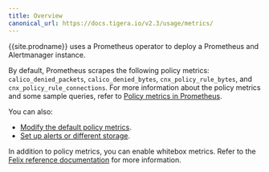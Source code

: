 ```yaml
---
title: Overview
canonical_url: https://docs.tigera.io/v2.3/usage/metrics/
---
```


{{site.prodname}} uses a Prometheus operator to deploy a Prometheus and Alertmanager instance.

By default, Prometheus scrapes the following policy metrics: `calico_denied_packets`, `calico_denied_bytes`,
`cnx_policy_rule_bytes`, and `cnx_policy_rule_connections`. For more information about the policy metrics and
some sample queries, refer to [Policy metrics in Prometheus](/{{page.version}}/reference/other-install-methods/security/metrics/).

You can also:
- [Modify the default policy metrics](/{{page.version}}/reference/other-install-methods/security/configuration/prometheus).
- [Set up alerts or different storage](/{{page.version}}/reference/other-install-methods/security/configuration/alertmanager).

In addition to policy metrics, you can enable whitebox metrics. Refer to the [Felix reference documentation](/{{page.version}}/reference/felix/prometheus)
for more information.

